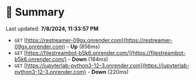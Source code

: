# 📖 Summary
Last updated: **7/8/2024, 11:33:57 PM**

- `GET` [https://restreamer-09gx.onrender.com](https://restreamer-09gx.onrender.com) - **Up** (856ms)
- `GET` [https://filestreambot-b5k6.onrender.com/](https://filestreambot-b5k6.onrender.com/) - **Down** (184ms)
- `GET` [https://jupyterlab-python3-12-3.onrender.com](https://jupyterlab-python3-12-3.onrender.com) - **Down** (220ms)
